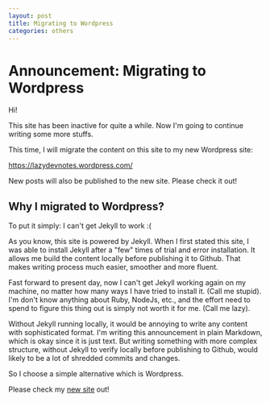 ```yaml
---
layout: post
title: Migrating to Wordpress
categories: others
---
```


# Announcement: Migrating to Wordpress

Hi!

This site has been inactive for quite a while. Now I'm going to continue writing some more stuffs.

This time, I will migrate the content on this site to my new Wordpress site:

https://lazydevnotes.wordpress.com/

New posts will also be published to the new site. Please check it out!

## Why I migrated to Wordpress?

To put it simply: I can't get Jekyll to work :(

As you know, this site is powered by Jekyll. When I first stated this site, I was able to install Jekyll after a "few" times of trial and error installation. It allows me build the content locally before publishing it to Github. That makes writing process much easier, smoother and more fluent. 

Fast forward to present day, now I can't get Jekyll working again on my machine, no matter how many ways I have tried to install it. (Call me stupid). I'm don't know anything about Ruby, NodeJs, etc., and the effort need to spend to figure this thing out is simply not worth it for me. (Call me lazy). 

Without Jekyll running locally, it would be annoying to write any content with sophisticated format. I'm writing this announcement in plain Markdown, which is okay since it is just text. But writing something with more complex structure, without Jekyll to verify locally before publishing to Github, would likely to be a lot of shredded commits and changes.

So I choose a simple alternative which is Wordpress.

Please check my [new site](https://lazydevnotes.wordpress.com/) out!

